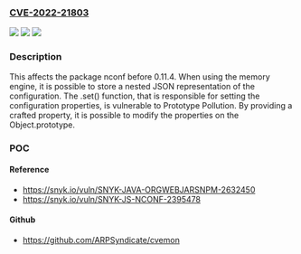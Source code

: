 ### [CVE-2022-21803](https://cve.mitre.org/cgi-bin/cvename.cgi?name=CVE-2022-21803)
![](https://img.shields.io/static/v1?label=Product&message=nconf&color=blue)
![](https://img.shields.io/static/v1?label=Version&message=%3C%200.11.4%20&color=brighgreen)
![](https://img.shields.io/static/v1?label=Vulnerability&message=Prototype%20Pollution&color=brighgreen)

### Description

This affects the package nconf before 0.11.4. When using the memory engine, it is possible to store a nested JSON representation of the configuration. The .set() function, that is responsible for setting the configuration properties, is vulnerable to Prototype Pollution. By providing a crafted property, it is possible to modify the properties on the Object.prototype.

### POC

#### Reference
- https://snyk.io/vuln/SNYK-JAVA-ORGWEBJARSNPM-2632450
- https://snyk.io/vuln/SNYK-JS-NCONF-2395478

#### Github
- https://github.com/ARPSyndicate/cvemon

